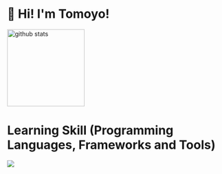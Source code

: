 # 👋 Hi! I'm Tomoyo!
<img alt="github stats" height="180px" src="https://github-readme-stats.vercel.app/api/top-langs/?username=1080tomoyo&layout=compact&count_private=true" />

# Learning Skill (Programming Languages, Frameworks and Tools)

<img src="https://skillicons.dev/icons?i=php,laravel,mysql,aws,react,nextjs,ts,vue,js,nodejs,nuxtjs,nestjs,redux,webpack,npm,babel,firebase,git,github,html,css,jquery,vscode,docker,ruby,rails,wordpress,illustrator,photoshop,figma"/>
